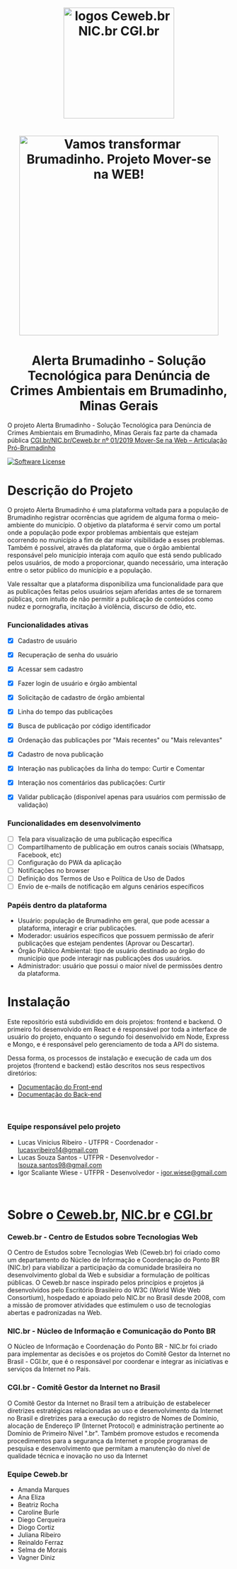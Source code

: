 <h1 align="center"><img src="https://user-images.githubusercontent.com/16292535/150152830-a0077ec7-d677-4e19-b282-04401bb5a060.png" alt="logos Ceweb.br NIC.br CGI.br " width="250" height="auto"></h1>

<h1 align="center">
    <img src="https://ceweb.br/media/imgs/Moverse_na_Web_banner-site.jpg" alt="Vamos transformar Brumadinho. Projeto Mover-se na WEB!" width="450" height="auto">
</h1>


<h1 align="center"> Alerta Brumadinho - Solução Tecnológica para Denúncia de Crimes Ambientais em Brumadinho, Minas Gerais </h1>

O projeto Alerta Brumadinho - Solução Tecnológica para Denúncia de Crimes Ambientais em Brumadinho, Minas Gerais faz parte da chamada pública [CGI.br/NIC.br/Ceweb.br nº 01/2019
Mover-Se na Web – Articulação Pró-Brumadinho](https://ceweb.br/projetos/chamada.html)

[![Software License](https://img.shields.io/badge/license-MIT-green.svg)](https://github.com/lucasvribeiro/mover-se_alerta-brumadinho)

#  Descrição do Projeto

O projeto Alerta Brumadinho é uma plataforma voltada para a população de Brumadinho registrar ocorrências que agridem de alguma forma o meio-ambiente do município. O objetivo da plataforma é servir como um portal onde a população pode expor problemas ambientais que estejam ocorrendo no município a fim de dar maior visibilidade a esses problemas. Também é possível, através da plataforma, que o órgão ambiental responsável pelo município interaja com aquilo que está sendo publicado pelos usuários, de modo a proporcionar, quando necessário, uma interação entre o setor público do município e a população.

Vale ressaltar que a plataforma disponibiliza uma funcionalidade para que as publicações feitas pelos usuários sejam aferidas antes de se tornarem públicas, com intuito de não permitir a publicação de conteúdos como nudez e pornografia, incitação à violência, discurso de ódio, etc. 

### Funcionalidades ativas
- [x] Cadastro de usuário
- [x] Recuperação de senha do usuário
- [x] Acessar sem cadastro
- [x] Fazer login de usuário e órgão ambiental
- [x] Solicitação de cadastro de órgão ambiental
- [x] Linha do tempo das publicações
- [x] Busca de publicação por código identificador
- [x] Ordenação das publicações por "Mais recentes" ou "Mais relevantes"
- [x] Cadastro de nova publicação
- [x] Interação nas publicações da linha do tempo: Curtir e Comentar
- [x] Interação nos comentários das publicações: Curtir
- [x] Validar publicação (disponível apenas para usuários com permissão de validação)


### Funcionalidades em desenvolvimento
- [ ] Tela para visualização de uma publicação específica
- [ ] Compartilhamento de publicação em outros canais sociais (Whatsapp, Facebook, etc)
- [ ] Configuração do PWA da aplicação
- [ ] Notificações no browser
- [ ] Definição dos Termos de Uso e Política de Uso de Dados
- [ ] Envio de e-mails de notificação em alguns cenários específicos

### Papéis dentro da plataforma

-  Usuário: população de Brumadinho em geral, que pode acessar a plataforma, interagir e criar publicações.
-  Moderador: usuários específicos que possuem permissão de aferir publicações que estejam pendentes (Aprovar ou Descartar).
-  Órgão Público Ambiental: tipo de usuário destinado ao órgão do município que pode interagir nas publicações dos usuários.
-  Administrador: usuário que possui o maior nível de permissões dentro da plataforma.

#  Instalação

Este repositório está subdividido em dois projetos: frontend e backend. O primeiro foi desenvolvido em React e é responsável por toda a interface de usuário do projeto, enquanto o segundo foi desenvolvido em Node, Express e Mongo, e é responsável pelo gerenciamento de toda a API do sistema.

Dessa forma, os processos de instalação e execução de cada um dos projetos (frontend e backend) estão descritos nos seus respectivos diretórios:
- [Documentação do Front-end](https://github.com/cewebbr/mover-se_alerta-brumadinho/tree/main/frontend/README.md)
- [Documentação do Back-end](https://github.com/cewebbr/mover-se_alerta-brumadinho/tree/main/backend/README.md)

<br/>

### Equipe responsável pelo projeto 

- Lucas Vinicius Ribeiro    - UTFPR - Coordenador - lucasvribeiro14@gmail.com
- Lucas Souza Santos        - UTFPR - Desenvolvedor - lsouza.santos98@gmail.com
- Igor Scaliante Wiese      - UTFPR - Desenvolvedor - igor.wiese@gmail.com

</br>

# Sobre o [Ceweb.br](https://ceweb.br/sobre-o-ceweb-br/), [NIC.br](https://www.nic.br/sobre/) e [CGI.br](https://cgi.br/sobre/)

### Ceweb.br - Centro de Estudos sobre Tecnologias Web
O Centro de Estudos sobre Tecnologias Web (Ceweb.br) foi criado como um departamento do Núcleo de Informação e Coordenação do Ponto BR (NIC.br) para viabilizar a participação da comunidade brasileira no desenvolvimento global da Web e subsidiar a formulação de políticas públicas. O Ceweb.br nasce inspirado pelos princípios e projetos já desenvolvidos pelo Escritório Brasileiro do W3C (World Wide Web Consortium), hospedado e apoiado pelo NIC.br no Brasil desde 2008, com a missão de promover atividades que estimulem o uso de tecnologias abertas e padronizadas na Web.


### NIC.br - Núcleo de Informação e Comunicação do Ponto BR
O Núcleo de Informação e Coordenação do Ponto BR - NIC.br foi criado para implementar as decisões e os projetos do Comitê Gestor da Internet no Brasil - CGI.br, que é o responsável por coordenar e integrar as iniciativas e serviços da Internet no País.


### CGI.br - Comitê Gestor da Internet no Brasil
O Comitê Gestor da Internet no Brasil tem a atribuição de estabelecer diretrizes estratégicas relacionadas ao uso e desenvolvimento da Internet no Brasil e diretrizes para a execução do registro de Nomes de Domínio, alocação de Endereço IP (Internet Protocol) e administração pertinente ao Domínio de Primeiro Nível ".br". Também promove estudos e recomenda procedimentos para a segurança da Internet e propõe programas de pesquisa e desenvolvimento que permitam a manutenção do nível de qualidade técnica e inovação no uso da Internet

### Equipe Ceweb.br

<ul>
    <li>Amanda Marques</li> 
    <li>Ana Eliza</li>
    <li>Beatriz Rocha</li>
    <li>Caroline Burle</li>
    <li>Diego Cerqueira</li>
    <li>Diogo Cortiz</li>
    <li>Juliana Ribeiro</li>
    <li>Reinaldo Ferraz</li>
    <li>Selma de Morais</li>
    <li>Vagner Diniz</li>
</ul>

